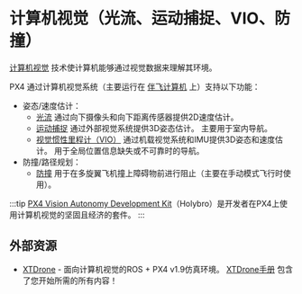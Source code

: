 # 计算机视觉（光流、运动捕捉、VIO、防撞）

[计算机视觉](https://en.wikipedia.org/wiki/Computer_vision) 技术使计算机能够通过视觉数据来理解其环境。

PX4 通过计算机视觉系统（主要运行在 [伴飞计算机](../companion_computer/index.md) 上）支持以下功能：

- 姿态/速度估计：
  - [光流](../sensor/optical_flow.md) 通过向下摄像头和向下距离传感器提供2D速度估计。
  - [运动捕捉](../computer_vision/motion_capture.md) 通过外部视觉系统提供3D姿态估计。
    主要用于室内导航。
  - [视觉惯性里程计（VIO）](../computer_vision/visual_inertial_odometry.md) 通过机载视觉系统和IMU提供3D姿态和速度估计。
    用于全局位置信息缺失或不可靠时的导航。
- 防撞/路径规划：
  - [防撞](../computer_vision/collision_prevention.md) 用于在多旋翼飞机撞上障碍物前进行阻止（主要在手动模式飞行时使用）。

:::tip
[PX4 Vision Autonomy Development Kit](../complete_vehicles_mc/px4_vision_kit.md)（Holybro）是开发者在PX4上使用计算机视觉的坚固且经济的套件。
:::

## 外部资源

- [XTDrone](https://github.com/robin-shaun/XTDrone/blob/master/README.en.md) - 面向计算机视觉的ROS + PX4 v1.9仿真环境。
  [XTDrone手册](https://www.yuque.com/xtdrone/manual_en) 包含了您开始所需的所有内容！